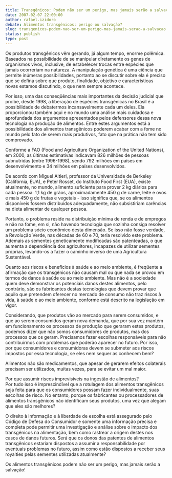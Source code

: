 ```yaml
---
title: Transgênicos: Podem não ser um perigo, mas jamais serão a salvação!
date: 2007-02-07 22:00:00
author: rafael.izidoro
debate: Alimentos transgênicos: perigo ou salvação?
slug: transgenicos-podem-nao-ser-um-perigo-mas-jamais-serao-a-salvacao
status: publish 
type: post
---
```


Os produtos transgênicos vêm gerando, já algum tempo, enorme polêmica. Baseados na possibilidade de se manipular diretamente os genes de organismos vivos, inclusive, de estabelecer trocas entre espécies que jamais ocorreriam na natureza. A manipulação genética é uma ciência que permite inúmeras possibilidades, portanto ao se discutir sobre ela é preciso que se defina sobre que produto, finalidade, objetivo e características novas estamos discutindo, o que nem sempre acontece.  
  
Por isso, uma das conseqüências mais importantes da decisão judicial que proíbe, desde 1998, a liberação de espécies transgênicas no Brasil é a possibilidade de debatermos incansavelmente cada um deles. Ela proporcionou também aqui e no mundo uma análise mais cuidadosa e aprofundada dos argumentos apresentados pelos defensores dessa nova tecnologia na produção de alimentos. Entre estes argumentos está a possibilidade dos alimentos transgênicos poderem acabar com a fome no mundo pelo fato de serem mais produtivos, fato que na prática não tem sido comprovado.   
  
Conforme a FAO (Food and Agriculture Organization of the United Nations), em 2000, as últimas estimativas indicavam 826 milhões de pessoas subnutridas (entre 1996-1998), sendo 792 milhões em países em desenvolvimento e 34 milhões em países desenvolvidos.  
  
De acordo com Miguel Altieri, professor da Universidade de Berkeley (Califórnia, EUA), e Peter Rosset, do Instituto Food First (EUA), existe atualmente, no mundo, alimento suficiente para prover 2 kg diários para cada pessoa: 1,1 kg de grãos, aproximadamente 450 g de carne, leite e ovos e mais 450 g de frutas e vegetais - isso significa que, se os alimentos disponíveis fossem distribuídos adequadamente, não subsistiriam carências na dieta alimentar de qualquer pessoa.   
  
Portanto, o problema reside na distribuição mínima de renda e de empregos e não na fome, em si, não havendo tecnologia que sozinha consiga resolver um problema sócio econômico desta dimensão. Se isso não fosse verdade, a Revolução Verde, nas décadas de 60 e 70, teria resolvido este problema. Ademais as sementes geneticamente modificadas são patenteadas, o que aumenta a dependência dos agricultores, incapazes de utilizar sementes próprias, levando-os a fazer o caminho inverso de uma Agricultura Sustentável.  
  
Quanto aos riscos e benefícios à saúde e ao meio ambiente, é freqüente a afirmação que os transgênicos não causam mal ou que nada se provou em termos de danos à saúde ou ao meio ambiente. Mas não é a sociedade quem deve demonstrar os potenciais danos destes alimentos, pelo contrário, são os fabricantes destas tecnologias que devem provar que aquilo que pretendem oferecer no mercado de consumo não traz riscos à vida, à saúde e ao meio ambiente, conforme está descrito na legislação em vigor.   
  
Considerando, que produtos vão ao mercado para serem consumidos, e que ao serem consumidos geram nova demanda, que por sua vez mantém em funcionamento os processos de produção que geraram estes produtos, podemos dizer que não somos consumidores de produtos, mas dos processos que os geram. Precisamos fazer escolhas responsáveis para não contribuirmos com problemas que poderão aparecer no futuro. Por isso, por que consumidores e consumidoras devem se submeter aos riscos impostos por essa tecnologia, se eles nem sequer as conhecem bem?  
  
Alimentos não são medicamentos, que apesar de gerarem efeitos colaterais precisam ser utilizados, muitas vezes, para se evitar um mal maior.  
  
Por que assumir riscos imprevisíveis na ingestão de alimentos?  
Por tudo isso é imprescindível que a rotulagem dos alimentos transgênicos seja feita para que os consumidores possam fazer individualmente, suas escolhas de risco. No entanto, porque os fabricantes ou processadores de alimentos transgênicos não identificam seus produtos, uma vez que alegam que eles são melhores?  
  
O direito à informação e à liberdade de escolha está assegurado pelo Código de Defesa do Consumidor e somente uma informação precisa e completa pode permitir uma investigação e análise sobre o impacto dos transgênicos na alimentação, bem como rastrear a origem destes nos casos de danos futuros. Será que os donos das patentes de alimentos transgênicos estariam dispostos a assumir a responsabilidade por eventuais problemas no futuro, assim como estão dispostos a receber seus royalties pelas sementes utilizadas atualmente?  
  
Os alimentos transgênicos podem não ser um perigo, mas jamais serão a salvação!
